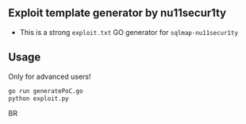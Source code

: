 ## Exploit template generator by nu11secur1ty

- This is a strong `exploit.txt` GO generator for `sqlmap-nu11secur1ty`

## Usage
Only for advanced users!

```bash
go run generatePoC.go
python exploit.py
```
BR
